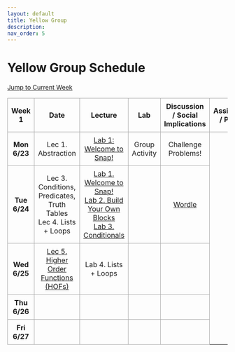 ```yaml
---
layout: default
title: Yellow Group
description: 
nav_order: 5
---
```


# Yellow Group Schedule
<!-- Add styles for alternating row colors and borders -->
<style>
    .schedule-table {
        border-collapse: collapse;
        width: 100%;
        text-align: center;
    }
    .schedule-table th, .schedule-table td {
        border: 1px solid #A9A9A9; /* Darker border for all rows and columns */
        padding: 8px;
    }
</style>

<!-- Add a jump-to button to navigate to the current week -->
<p>
    <a href="#week1">Jump to Current Week</a>
</p>

<!-- Week 1 Calendar -->
<table class="table table-bordered schedule-table" id="week1">
  <thead>
    <tr>
      <th class="center schedule-week-num">Week 1</th>
      <th>Date</th>
      <th>Lecture</th>
      <th>Lab</th>
      <th>Discussion / Social Implications</th>
      <th>Assignment / Project</th>
    </tr>
  </thead>
  <tbody class="content">
    <tr>
        <th>Mon 6/23</th> <!-- Date -->
        <td>Lec 1. Abstraction</td><!-- Lecture -->
        <td><a href="https://cs10.org/bjc-r/llab/html/topic.html?1&2&3&topic=berkeley_bjc%2Fintro_pair%2F1-introduction.topic&course&novideo&noreading&noassignment">Lab 1: Welcome to Snap!</a></td><!-- Lab -->
        <td>Group Activity</td> <!-- Discussion -->
        <td>Challenge Problems!</td> <!-- Assignment / Exam -->
    </tr>
    <tr>
        <th>Tue 6/24</th> <!-- Date -->
        <td>Lec 3. Conditions, Predicates, Truth Tables<br/>
        Lec 4. Lists + Loops</td><!-- Lecture -->
        <td><a href="/bjc-su25/lab_directory">Lab 1. Welcome to Snap!</a><br/>
        <a href="/bjc-su25/lab_directory">Lab 2. Build Your Own Blocks</a><br/>
        <a href="/bjc-su25/lab_directory">Lab 3. Conditionals</a><br/></td> 
        <td></td> <!-- Discussion -->
        <td><a href="/bjc-su25/projects">Wordle</a><br/></td> <!-- Assignment / Exam -->
    </tr>
    <tr>
        <th>Wed 6/25</th> <!-- Date -->
        <td><a href="https://docs.google.com/presentation/d/17893julpXKYbyaqKWu-feqOxZjTeZ7TjO2sAGooePxA/edit?usp=sharing">Lec 5. Higher Order Functions (HOFs)</a></td> <!-- Lecture -->
        <td>Lab 4. Lists + Loops</td><!-- Lab -->
        <td></td> <!-- Discussion -->
        <td></td> <!-- Assignments -->
    </tr>
    <tr>
        <th>Thu 6/26</th> <!-- Date -->
        <td></td><!-- Lecture -->
        <td></td> <!-- Lab -->
        <td></td> <!-- Discussion -->
        <td></td> <!-- Assignment / Exam -->
    </tr>
    <tr>
        <th>Fri 6/27</th> <!-- Date -->
        <td></td><!-- Lecture -->
        <td></td> <!-- Lab -->
        <td></td> <!-- Discussion -->
        <td></td> <!-- Assignment / Exam -->
    </tr>
  </tbody>
</table>

<br/>
